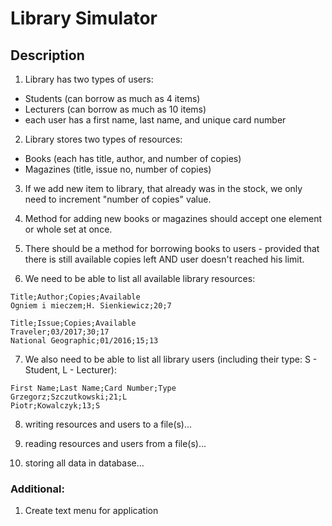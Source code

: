# Library Simulator

## Description
1. Library has two types of users:
- Students (can borrow as much as 4 items)
- Lecturers (can borrow as much as 10 items)
- each user has a first name, last name, and unique card number

2. Library stores two types of resources:
- Books (each has title, author, and number of copies)
- Magazines (title, issue no, number of copies)

3. If we add new item to library, that already was in the stock, we only need to increment
"number of copies" value.

4. Method for adding new books or magazines should accept one element or whole set at once.

5. There should be a method for borrowing books to users - provided that there is still available copies left 
AND user doesn't reached his limit.

6. We need to be able to list all available library resources:
```text
Title;Author;Copies;Available
Ogniem i mieczem;H. Sienkiewicz;20;7

Title;Issue;Copies;Available
Traveler;03/2017;30;17
National Geographic;01/2016;15;13
```

7. We also need to be able to list all library users (including their type: S - Student, L - Lecturer):

```text
First Name;Last Name;Card Number;Type
Grzegorz;Szczutkowski;21;L
Piotr;Kowalczyk;13;S
```

8. writing resources and users to a file(s)...

9. reading resources and users from a file(s)...

10. storing all data in database...


### Additional:
1. Create text menu for application
